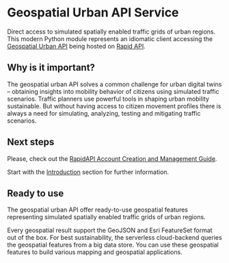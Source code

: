 # Geospatial Urban API Service
Direct access to simulated spatially enabled traffic grids of urban regions. This modern Python module represents an idiomatic client accessing the [Geospatial Urban API](https://geospatial-ai.de/?rara-portfolio=geospatial-urban-api-service) being hosted on [Rapid API](https://rapidapi.com/gisfromscratch/api/geourban).

## Why is it important?
The geospatial urban API solves a common challenge for urban digital twins – obtaining insights into mobility behavior of citizens using simulated traffic scenarios. Traffic planners use powerful tools in shaping urban mobility sustainable. But without having access to citizen movement profiles there is always a need for simulating, analyzing, testing and mitigating traffic scenarios.

## Next steps
Please, check out the [RapidAPI Account Creation and Management Guide](https://docs.rapidapi.com/docs/account-creation-and-settings).

Start with the [Introduction](https://rapidapi.com/gisfromscratch/api/geourban/details) section for further information.

## Ready to use
The geospatial urban API offer ready-to-use geospatial features representing simulated spatially enabled traffic grids of urban regions. 

Every geospatial result support the GeoJSON and Esri FeatureSet format out of the box. For best sustainability, the serverless cloud-backend queries the geospatial features from a big data store. You can use these geospatial features to build various mapping and geospatial applications.
